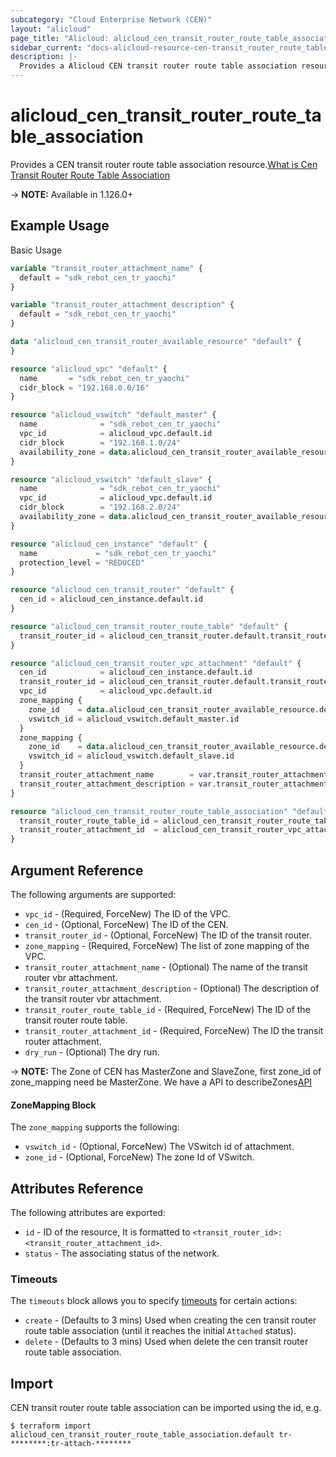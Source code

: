 ```yaml
---
subcategory: "Cloud Enterprise Network (CEN)"
layout: "alicloud"
page_title: "Alicloud: alicloud_cen_transit_router_route_table_association"
sidebar_current: "docs-alicloud-resource-cen-transit_router_route_table_association"
description: |-
  Provides a Alicloud CEN transit router route table association resource.
---
```


# alicloud\_cen_transit_router_route_table_association

Provides a CEN transit router route table association resource.[What is Cen Transit Router Route Table Association](https://help.aliyun.com/document_detail/261242.html)

-> **NOTE:** Available in 1.126.0+

## Example Usage

Basic Usage

```terraform
variable "transit_router_attachment_name" {
  default = "sdk_rebot_cen_tr_yaochi"
}

variable "transit_router_attachment_description" {
  default = "sdk_rebot_cen_tr_yaochi"
}

data "alicloud_cen_transit_router_available_resource" "default" {
}

resource "alicloud_vpc" "default" {
  name       = "sdk_rebot_cen_tr_yaochi"
  cidr_block = "192.168.0.0/16"
}

resource "alicloud_vswitch" "default_master" {
  name              = "sdk_rebot_cen_tr_yaochi"
  vpc_id            = alicloud_vpc.default.id
  cidr_block        = "192.168.1.0/24"
  availability_zone = data.alicloud_cen_transit_router_available_resource.default.zones.0.master_zones.0
}

resource "alicloud_vswitch" "default_slave" {
  name              = "sdk_rebot_cen_tr_yaochi"
  vpc_id            = alicloud_vpc.default.id
  cidr_block        = "192.168.2.0/24"
  availability_zone = data.alicloud_cen_transit_router_available_resource.default.zones.0.slave_zones.0
}

resource "alicloud_cen_instance" "default" {
  name             = "sdk_rebot_cen_tr_yaochi"
  protection_level = "REDUCED"
}

resource "alicloud_cen_transit_router" "default" {
  cen_id = alicloud_cen_instance.default.id
}

resource "alicloud_cen_transit_router_route_table" "default" {
  transit_router_id = alicloud_cen_transit_router.default.transit_router_id
}

resource "alicloud_cen_transit_router_vpc_attachment" "default" {
  cen_id            = alicloud_cen_instance.default.id
  transit_router_id = alicloud_cen_transit_router.default.transit_router_id
  vpc_id            = alicloud_vpc.default.id
  zone_mapping {
    zone_id    = data.alicloud_cen_transit_router_available_resource.default.zones.0.master_zones.0
    vswitch_id = alicloud_vswitch.default_master.id
  }
  zone_mapping {
    zone_id    = data.alicloud_cen_transit_router_available_resource.default.zones.0.slave_zones.0
    vswitch_id = alicloud_vswitch.default_slave.id
  }
  transit_router_attachment_name        = var.transit_router_attachment_name
  transit_router_attachment_description = var.transit_router_attachment_description
}

resource "alicloud_cen_transit_router_route_table_association" "default" {
  transit_router_route_table_id = alicloud_cen_transit_router_route_table.default.transit_router_route_table_id
  transit_router_attachment_id  = alicloud_cen_transit_router_vpc_attachment.default.transit_router_attachment_id
}
```
## Argument Reference

The following arguments are supported:

* `vpc_id` - (Required, ForceNew) The ID of the VPC.
* `cen_id` - (Optional, ForceNew) The ID of the CEN.
* `transit_router_id` - (Optional, ForceNew) The ID of the transit router.
* `zone_mapping` - (Required, ForceNew) The list of zone mapping of the VPC.
* `transit_router_attachment_name` - (Optional) The name of the transit router vbr attachment.
* `transit_router_attachment_description` - (Optional) The description of the transit router vbr attachment.
* `transit_router_route_table_id` - (Required, ForceNew) The ID of the transit router route table.
* `transit_router_attachment_id` - (Required, ForceNew) The ID the transit router attachment.
* `dry_run` - (Optional) The dry run.

-> **NOTE:** The Zone of CEN has MasterZone and SlaveZone, first zone_id of zone_mapping need be MasterZone. We have a API to describeZones[API](https://help.aliyun.com/document_detail/261356.html)

#### ZoneMapping Block

The `zone_mapping` supports the following:

* `vswitch_id` - (Optional, ForceNew) The VSwitch id of attachment.
* `zone_id` - (Optional, ForceNew) The zone Id of VSwitch.

## Attributes Reference

The following attributes are exported:

* `id` - ID of the resource, It is formatted to `<transit_router_id>:<transit_router_attachment_id>`.
* `status` - The associating status of the network.

### Timeouts

The `timeouts` block allows you to specify [timeouts](https://www.terraform.io/docs/configuration-0-11/resources.html#timeouts) for certain actions:

* `create` - (Defaults to 3 mins) Used when creating the cen transit router route table association (until it reaches the initial `Attached` status).
* `delete` - (Defaults to 3 mins) Used when delete the cen transit router route table association.

## Import

CEN transit router route table association can be imported using the id, e.g.

```
$ terraform import alicloud_cen_transit_router_route_table_association.default tr-********:tr-attach-********
```
